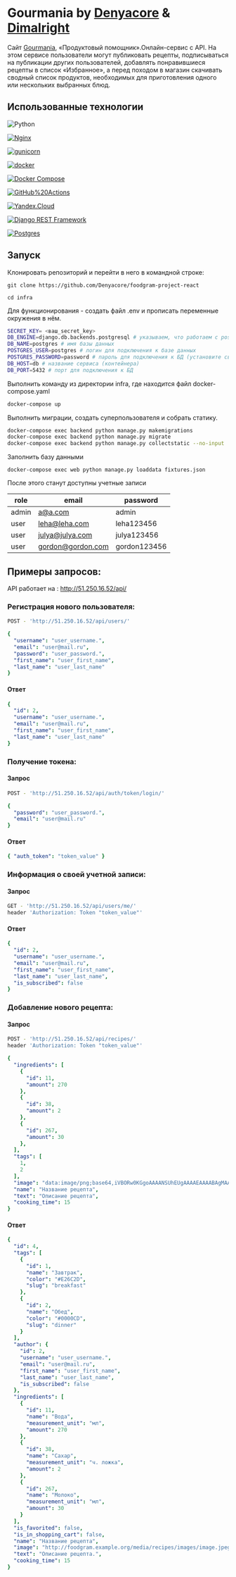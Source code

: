 # Gourmania by [Denyacore](https://github.com/Denyacore) & [Dimalright](https://github.com/Dimalright)



Cайт [Gourmania](http://51.250.16.52/), «Продуктовый помощник».Онлайн-сервис с API. На этом сервисе пользователи могут публиковать рецепты, подписываться на публикации других пользователей, добавлять понравившиеся рецепты в список «Избранное», а перед походом в магазин скачивать сводный список продуктов, необходимых для приготовления одного или нескольких выбранных блюд.
## Использованные технологии

![Python](https://img.shields.io/badge/Python-3.7-3776AB?logo=Python&style=flat-square)


[![Nginx](https://img.shields.io/badge/-NGINX-464646?style=flat-square&logo=NGINX)](https://nginx.org/ru/)

[![gunicorn](https://img.shields.io/badge/-gunicorn-464646?style=flat-square&logo=gunicorn)](https://gunicorn.org/)

[![docker](https://img.shields.io/badge/-Docker-464646?style=flat-square&logo=docker)](https://www.docker.com/)

[![Docker Compose](https://img.shields.io/badge/Docker_Compose-464646?style=flat-square)](https://docs.docker.com/compose/)


[![GitHub%20Actions](https://img.shields.io/badge/-GitHub%20Actions-464646?style=flat-square&logo=GitHub%20actions)](https://github.com/features/actions)

[![Yandex.Cloud](https://img.shields.io/badge/-Yandex.Cloud-464646?style=flat-square&logo=Yandex.Cloud)](https://cloud.yandex.ru/)

[![Django REST Framework](https://img.shields.io/badge/-Django%20REST%20Framework-464646?style=flat-square&logo=Django%20REST%20Framework)](https://www.django-rest-framework.org/)

[![Postgres](https://img.shields.io/badge/postgres-%23316192.svg?style=for-the-badge&logo=postgresql&logoColor=white)](https://www.postgresql.org/)



## Запуск
Клонировать репозиторий и перейти в него в командной строке:

```
git clone https://github.com/Denyacore/foodgram-project-react
```
```
cd infra
```

Для функционирования - создать файл .env и прописать переменные окружения в нём.

```bash
SECRET_KEY= <ваш_secret_key>
DB_ENGINE=django.db.backends.postgresql # указываем, что работаем с postgresql
DB_NAME=postgres # имя базы данных
POSTGRES_USER=postgres # логин для подключения к базе данных
POSTGRES_PASSWORD=password # пароль для подключения к БД (установите свой)
DB_HOST=db # название сервиса (контейнера)
DB_PORT=5432 # порт для подключения к БД
```

Выполнить команду из директории infra, где находится файл docker-compose.yaml
```bash
docker-compose up
```
Выполнить миграции, создать суперпользователя и собрать статику. 
```bash
docker-compose exec backend python manage.py makemigrations
docker-compose exec backend python manage.py migrate
docker-compose exec backend python manage.py collectstatic --no-input
```
Заполнить базу данными
```
docker-compose exec web python manage.py loaddata fixtures.json
```

После этого станут доступны учетные записи 

| role  | email             | password     |
|-------|-------------------|--------------|
| admin | a@a.com           | admin        |
| user  | leha@leha.com     | leha123456   |
| user  | julya@julya.com   | julya123456  |
| user  | gordon@gordon.com | gordon123456 |

## Примеры запросов:

API работает на :  http://51.250.16.52/api/


### Регистрация нового пользователя:

```bash
POST - 'http://51.250.16.52/api/users/'
```
```yaml
{
  "username": "user_username.",
  "email": "user@mail.ru",
  "password": "user_password.",
  "first_name": "user_first_name",
  "last_name": "user_last_name"
}
```

#### Ответ
```yaml
{
  "id": 2,
  "username": "user_username.",
  "email": "user@mail.ru",
  "first_name": "user_first_name",
  "last_name": "user_last_name"
}
```

### Получение токена:
#### Запрос
```bash
POST - 'http://51.250.16.52/api/auth/token/login/'
```
```yaml
{
  "password": "user_password.",
  "email": "user@mail.ru"
}
```

#### Ответ
```yaml
{ "auth_token": "token_value" }
```

### Информация о своей учетной записи:
#### Запрос
```bash
GET - 'http://51.250.16.52/api/users/me/'
header 'Authorization: Token "token_value"'
```

#### Ответ
```yaml
{
  "id": 2,
  "username": "user_username.",
  "email": "user@mail.ru",
  "first_name": "user_first_name",
  "last_name": "user_last_name",
  "is_subscribed": false
}
```

### Добавление нового рецепта:
#### Запрос
```bash
POST - 'http://51.250.16.52/api/recipes/'
header 'Authorization: Token "token_value"'
```
```yaml
{
  "ingredients": [
    {
      "id": 11,
      "amount": 270
    },
    {
      "id": 38,
      "amount": 2
    },
    {
      "id": 267,
      "amount": 30
    },
  ],
  "tags": [
    1,
    2
  ],
  "image": "data:image/png;base64,iVBORw0KGgoAAAANSUhEUgAAAAEAAAABAgMAAABieywaAAAACVBMVEUAAAD///9fX1/S0ecCAAAACXBIWXMAAA7EAAAOxAGVKw4bAAAACklEQVQImWNoAAAAggCByxOyYQAAAABJRU5ErkJggg==",
  "name": "Название рецепта",
  "text": "Описание рецепта",
  "cooking_time": 15
}
```

#### Ответ
```yaml
{
  "id": 4,
  "tags": [
    {
      "id": 1,
      "name": "Завтрак",
      "color": "#E26C2D",
      "slug": "breakfast"
    },
    {
      "id": 2,
      "name": "Обед",
      "color": "#0000CD",
      "slug": "dinner"
    }
  ],
  "author": {
    "id": 2,
    "username": "user_username.",
    "email": "user@mail.ru",
    "first_name": "user_first_name",
    "last_name": "user_last_name",
    "is_subscribed": false
  },
  "ingredients": [
    {
      "id": 11,
      "name": "Вода",
      "measurement_unit": "мл",
      "amount": 270
    },
    {
      "id": 38,
      "name": "Сахар",
      "measurement_unit": "ч. ложка",
      "amount": 2
    },
    {
      "id": 267,
      "name": "Молоко",
      "measurement_unit": "мл",
      "amount": 30
    }
  ],
  "is_favorited": false,
  "is_in_shopping_cart": false,
  "name": "Название рецепта",
  "image": "http://foodgram.example.org/media/recipes/images/image.jpeg",
  "text": "Описание рецепта.",
  "cooking_time": 15
}
```
